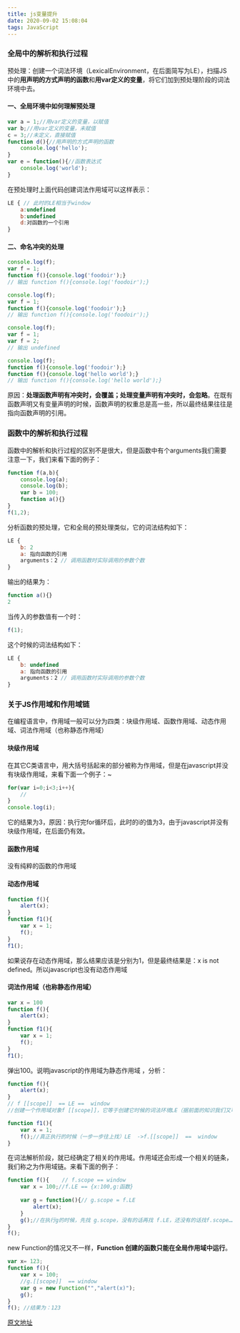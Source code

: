 ```yaml
---
title: js变量提升
date: 2020-09-02 15:08:04
tags: JavaScript
---
```

### 全局中的解析和执行过程
预处理：创建一个词法环境（LexicalEnvironment，在后面简写为LE），扫描JS中的**用声明的方式声明的函数**和**用var定义的变量**，将它们加到预处理阶段的词法环境中去。

#### 一、全局环境中如何理解预处理
```js
var a = 1;//用var定义的变量，以赋值
var b;//用var定义的变量，未赋值
c = 3;//未定义，直接赋值
function d(){//用声明的方式声明的函数
    console.log('hello');
}
var e = function(){//函数表达式
    console.log('world');
}
```
在预处理时上面代码创建词法作用域可以这样表示：
```js
LE { // 此时的LE相当于window
    a:undefined
    b:undefined
    d:对函数的一个引用
}
```

<!-- more -->
#### 二、命名冲突的处理
```js
console.log(f);
var f = 1;
function f(){console.log('foodoir');}
// 输出 function f(){console.log('foodoir');}
```
```js
console.log(f);
var f = 1;
function f(){console.log('foodoir');}
// 输出 function f(){console.log('foodoir');}
```
```js
console.log(f);
var f = 1;
var f = 2;
// 输出 undefined
```
```js
console.log(f);
function f(){console.log('foodoir');}
function f(){console.log('hello world');}
// 输出 function f(){console.log('hello world');}
```
原因：**处理函数声明有冲突时，会覆盖；处理变量声明有冲突时，会忽略**。在既有函数声明又有变量声明的时候，函数声明的权重总是高一些，所以最终结果往往是指向函数声明的引用。

### 函数中的解析和执行过程
函数中的解析和执行过程的区别不是很大，但是函数中有个arguments我们需要注意一下，我们来看下面的例子：
```js
function f(a,b){
    console.log(a);
    console.log(b);
    var b = 100;
    function a(){}
}
f(1,2);
```
分析函数的预处理，它和全局的预处理类似，它的词法结构如下：
```js
LE {
    b: 2
    a: 指向函数的引用
    arguments：2 // 调用函数时实际调用的参数个数
}
```
输出的结果为：
```js
function a(){}
2
```
当传入的参数值有一个时：
```js
f(1);
```
这个时候的词法结构如下：
```js
LE {
    b: undefined
    a: 指向函数的引用
    arguments：2 // 调用函数时实际调用的参数个数
}
```

### 关于JS作用域和作用域链
在编程语言中，作用域一般可以分为四类：块级作用域、函数作用域、动态作用域、词法作用域（也称静态作用域）

#### 块级作用域
在其它C类语言中，用大括号括起来的部分被称为作用域，但是在javascript并没有块级作用域，来看下面一个例子：~
```js
for(var i=0;i<3;i++){
    //
}
console.log(i);
```
它的结果为3，原因：执行完for循环后，此时的i的值为3，由于javascript并没有块级作用域，在后面仍有效。

#### 函数作用域
没有纯粹的函数的作用域

#### 动态作用域
```js
function f(){
    alert(x);
}
function f1(){
    var x = 1;
    f();
}
f1();
```
如果说存在动态作用域，那么结果应该是分别为1，但是最终结果是：x is not defined。所以javascript也没有动态作用域

#### 词法作用域（也称静态作用域）
```js
var x = 100
function f(){
    alert(x);
}
function f1(){
    var x = 1;
    f();
}
f1();
```
弹出100。说明javascript的作用域为静态作用域 ，分析：
```js
function f(){
    alert(x);
}
// f [[scope]]  == LE ==  window
//创建一个作用域对象f [[scope]]，它等于创建它时候的词法环境LE（据前面的知识我们又可以知道此时的词法环境等于window）

function f1(){
    var x = 1;
    f();//真正执行的时候（一步一步往上找）LE  ->f.[[scope]]  ==  window
}
```
在词法解析阶段，就已经确定了相关的作用域。作用域还会形成一个相关的链条，我们称之为作用域链。来看下面的例子：
```js
function f(){    // f.scope == window
    var x = 100;//f.LE == {x:100,g:函数}
    
    var g = function(){// g.scope = f.LE        
        alert(x);
    }
    g();//在执行g的时候，先找 g.scope，没有的话再找 f.LE，还没有的话找f.scope……一直往上找window    
}
f();
```
new Function的情况又不一样，**Function 创建的函数只能在全局作用域中运行**。
```js
var x= 123;
function f(){
    var x = 100;
    //g.[[scope]]  == window
    var g = new Function("","alert(x)");
    g();
}
f(); //结果为：123
```

[原文地址](https://www.cnblogs.com/libin-1/p/5979303.html)